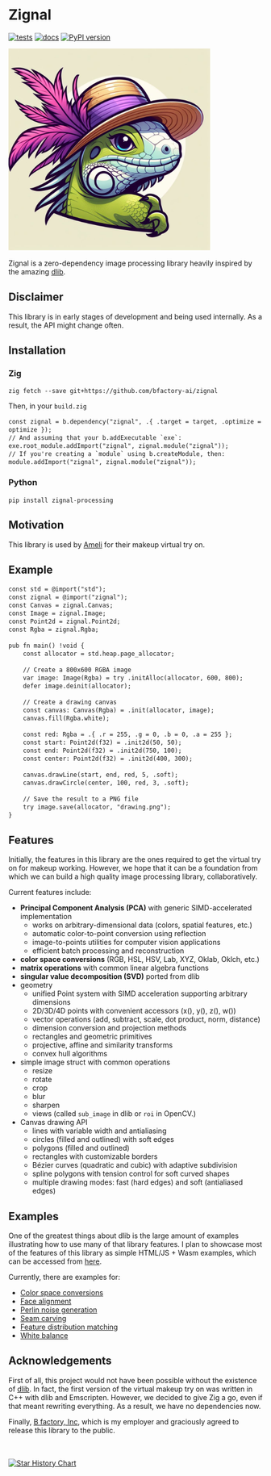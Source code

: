# Zignal
[![tests](https://github.com/bfactory-ai/zignal/actions/workflows/test.yml/badge.svg)](https://github.com/bfactory-ai/zignal/actions/workflows/test.yml)
[![docs](https://github.com/bfactory-ai/zignal/actions/workflows/documentation.yml/badge.svg)](https://github.com/bfactory-ai/zignal/actions/workflows/documentation.yml)
[![PyPI version](https://badge.fury.io/py/zignal-processing.svg)](https://badge.fury.io/py/zignal-processing)

<img src="https://github.com/bfactory-ai/zignal/blob/master/assets/liza.jpg" width=400>

Zignal is a zero-dependency image processing library heavily inspired by the amazing [dlib](https://dlib.net).

## Disclaimer

This library is in early stages of development and being used internally.
As a result, the API might change often.

## Installation

### Zig

```console
zig fetch --save git+https://github.com/bfactory-ai/zignal
```

Then, in your `build.zig`
```zig
const zignal = b.dependency("zignal", .{ .target = target, .optimize = optimize });
// And assuming that your b.addExecutable `exe`:
exe.root_module.addImport("zignal", zignal.module("zignal"));
// If you're creating a `module` using b.createModule, then:
module.addImport("zignal", zignal.module("zignal"));
```

### Python

```console
pip install zignal-processing
```

## Motivation

This library is used by [Ameli](https://ameli.co.kr/) for their makeup virtual try on.

## Example

```zig
const std = @import("std");
const zignal = @import("zignal");
const Canvas = zignal.Canvas;
const Image = zignal.Image;
const Point2d = zignal.Point2d;
const Rgba = zignal.Rgba;

pub fn main() !void {
    const allocator = std.heap.page_allocator;

    // Create a 800x600 RGBA image
    var image: Image(Rgba) = try .initAlloc(allocator, 600, 800);
    defer image.deinit(allocator);

    // Create a drawing canvas
    const canvas: Canvas(Rgba) = .init(allocator, image);
    canvas.fill(Rgba.white);

    const red: Rgba = .{ .r = 255, .g = 0, .b = 0, .a = 255 };
    const start: Point2d(f32) = .init2d(50, 50);
    const end: Point2d(f32) = .init2d(750, 100);
    const center: Point2d(f32) = .init2d(400, 300);

    canvas.drawLine(start, end, red, 5, .soft);
    canvas.drawCircle(center, 100, red, 3, .soft);

    // Save the result to a PNG file
    try image.save(allocator, "drawing.png");
}
```

## Features

Initially, the features in this library are the ones required to get the virtual try on for makeup working.
However, we hope that it can be a foundation from which we can build a high quality image processing library, collaboratively.

Current features include:

- **Principal Component Analysis (PCA)** with generic SIMD-accelerated implementation
  - works on arbitrary-dimensional data (colors, spatial features, etc.)
  - automatic color-to-point conversion using reflection
  - image-to-points utilities for computer vision applications
  - efficient batch processing and reconstruction
- **color space conversions** (RGB, HSL, HSV, Lab, XYZ, Oklab, Oklch, etc.)
- **matrix operations** with common linear algebra functions
- **singular value decomposition (SVD)** ported from dlib
- geometry
  - unified Point system with SIMD acceleration supporting arbitrary dimensions
  - 2D/3D/4D points with convenient accessors (x(), y(), z(), w())
  - vector operations (add, subtract, scale, dot product, norm, distance)
  - dimension conversion and projection methods
  - rectangles and geometric primitives
  - projective, affine and similarity transforms
  - convex hull algorithms
- simple image struct with common operations
  - resize
  - rotate
  - crop
  - blur
  - sharpen
  - views (called `sub_image` in dlib or `roi` in OpenCV.)
- Canvas drawing API
  - lines with variable width and antialiasing
  - circles (filled and outlined) with soft edges
  - polygons (filled and outlined)
  - rectangles with customizable borders
  - Bézier curves (quadratic and cubic) with adaptive subdivision
  - spline polygons with tension control for soft curved shapes
  - multiple drawing modes: fast (hard edges) and soft (antialiased edges)

## Examples

One of the greatest things about dlib is the large amount of examples illustrating how to use many of that library features.
I plan to showcase most of the features of this library as simple HTML/JS + Wasm examples, which can be accessed from [here](https://bfactory-ai.github.io/zignal/examples/).

Currently, there are examples for:
- [Color space conversions](https://bfactory-ai.github.io/zignal/examples/colorspaces.html)
- [Face alignment](https://bfactory-ai.github.io/zignal/examples/face-alignment.html)
- [Perlin noise generation](https://bfactory-ai.github.io/zignal/examples/perlin-noise.html)
- [Seam carving](https://bfactory-ai.github.io/zignal/examples/seam-carving.html)
- [Feature distribution matching](https://bfactory-ai.github.io/zignal/examples/fdm.html)
- [White balance](https://bfactory-ai.github.io/zignal/examples/white-balance.html)

## Acknowledgements

First of all, this project would not have been possible without the existence of [dlib](http://dlib.net).
In fact, the first version of the virtual makeup try on was written in C++ with dlib and Emscripten.
However, we decided to give Zig a go, even if that meant rewriting everything. As a result, we have no dependencies now.

Finally, [B factory, Inc](https://www.bfactory.ai/), which is my employer and graciously agreed to release this library to the public.

<br></br>
[![Star History Chart](https://api.star-history.com/svg?repos=bfactory-ai/zignal&type=Date)](https://www.star-history.com/#bfactory-ai/zignal&Date)